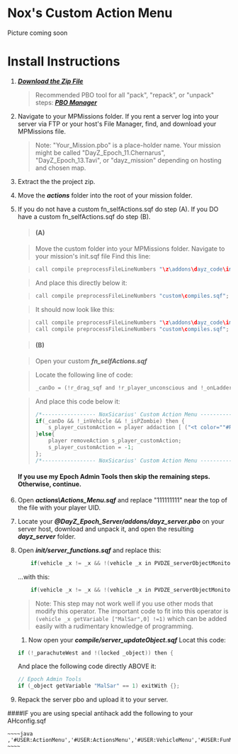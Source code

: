 Nox's Custom Action Menu
==================

Picture coming soon

# Install Instructions

1. ***[Download the Zip File](https://github.com/noxsicarius/Custom-Actions-Menu/archive/master.zip)***
	
	> Recommended PBO tool for all "pack", "repack", or "unpack" steps: ***[PBO Manager](http://www.armaholic.com/page.php?id=16369)***

1. Navigate to your MPMissions folder. If you rent a server log into your server via FTP or your host's File Manager, find, and download your MPMissions file.
 
	> Note: "Your_Mission.pbo" is a place-holder name. Your mission might be called "DayZ_Epoch_11.Chernarus", "DayZ_Epoch_13.Tavi", or "dayz_mission" depending on hosting and chosen map.

1. Extract the the project zip.
1. Move the ***actions*** folder into the root of your mission folder.
1. If you do not have a custom fn_selfActions.sqf do step (A). If you DO have a custom fn_selfActions.sqf do step (B).
	   
	> #### (A)

	> Move the custom folder into your MPMissions folder.
	> Navigate to your mission's init.sqf file
	> Find this line:

	> 	~~~~java
	> 	call compile preprocessFileLineNumbers "\z\addons\dayz_code\init\compiles.sqf";
	> 	~~~~

	> And place this directly below it:

	> 	~~~~java
	> 	call compile preprocessFileLineNumbers "custom\compiles.sqf";
	> 	~~~~

	> It should now look like this:

	> 	~~~~java
	> 	call compile preprocessFileLineNumbers "\z\addons\dayz_code\init\compiles.sqf";
	> 	call compile preprocessFileLineNumbers "custom\compiles.sqf";
	> 	~~~~

	> #### (B)

	> Open your custom ***fn_selfActions.sqf***

	> Locate the following line of code:
	> 	~~~~java
	>	_canDo = (!r_drag_sqf and !r_player_unconscious and !_onLadder);
	>	~~~~
	
	>	And place this code below it:
	> 	~~~~java
	> 	/*----------------- NoxSicarius' Custom Action Menu -------------------------------*/
	>	if(_canDo && !_inVehicle && !_isPZombie) then {
	>		s_player_customAction = player addaction [ ("<t color=""#FE9A2E"">" + ("Action Menu") + "</t>"),"actions\Actions_menu.sqf","",6,false,true,"",""];
	>	}else{
	>		player removeAction s_player_customAction;
	>		s_player_customAction = -1;
	>	};
	>	/*----------------- NoxSicarius' Custom Action Menu -------------------------------*/
	> 	~~~~

	#### If you use my Epoch Admin Tools then skip the remaining steps. Otherwise, continue.

1. Open ***actions\Actions_Menu.sqf*** and replace "111111111" near the top of the file with your player UID. 
1. Locate your ***@DayZ_Epoch_Server/addons/dayz_server.pbo*** on your server host, download and unpack it, and open the resulting ***dayz_server*** folder.
1. Open ***init/server_functions.sqf*** and replace this:

    ~~~~java
        if(vehicle _x != _x && !(vehicle _x in PVDZE_serverObjectMonitor) && (isPlayer _x)  && !((typeOf vehicle _x) in DZE_safeVehicle)) then {
    ~~~~
    
	...with this:

    ~~~~java
        if(vehicle _x != _x && !(vehicle _x in PVDZE_serverObjectMonitor) && (isPlayer _x)  && !((typeOf vehicle _x) in DZE_safeVehicle) && (vehicle _x getVariable ["MalSar",0] !=1)) then {
    ~~~~
    
	> Note: This step may not work well if you use other mods that modify this operator. The important code to fit into this operator is `(vehicle _x getVariable ["MalSar",0] !=1)` which can be added easily with a rudimentary knowledge of programming.

	1. Now open your ***compile/server_updateObject.sqf***
	Locat this code:
    ~~~~java
    if (!_parachuteWest and !(locked _object)) then {
    ~~~~

	And place the following code directly ABOVE it:
    ~~~~java
    // Epoch Admin Tools
    if (_object getVariable "MalSar" == 1) exitWith {};
    ~~~~

5. Repack the server pbo and upload it to your server. 


####IF you are using special antihack add the following to your AHconfig.sqf

	~~~~java
	,'#USER:ActionMenu','#USER:ActionsMenu','#USER:VehicleMenu','#USER:FunMenu','#USER:MovementMenu','#USER:TransformAnimalMenu'
	~~~~